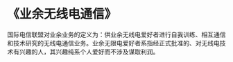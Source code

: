 # 《业余无线电通信》
国际电信联盟对业余业务的定义为：供业余无线电爱好者进行自我训练、相互通信和技术研究的无线电通信业务。业余无限电爱好者系指经正式批准的、对无线电技术有兴趣的人，其兴趣纯系个人爱好而不涉及谋取利润。